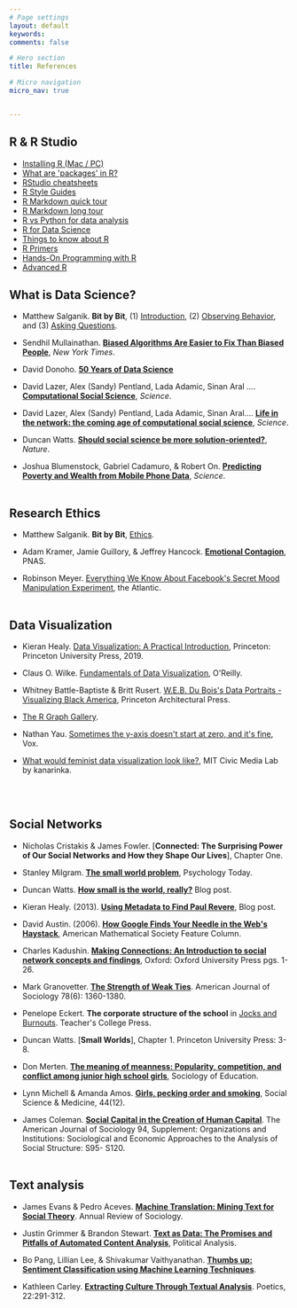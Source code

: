```yaml
---
# Page settings
layout: default
keywords:
comments: false

# Hero section
title: References

# Micro navigation
micro_nav: true


---
```


## R & R Studio
- [Installing R (Mac / PC)](https://htmlpreview.github.io/?https://github.com/cbail/comp_soc_undergrad/blob/master/Installing_R/Installing-R-Tutorial.html)
- [What are 'packages' in R?](http://r-pkgs.had.co.nz/intro.html)
- [RStudio cheatsheets](https://rstudio.com/resources/cheatsheets/)
- [R Style Guides](https://style.tidyverse.org/)
- [R Markdown quick tour](https://rmarkdown.rstudio.com/authoring_quick_tour.html)
- [R Markdown long tour](https://rmarkdown.rstudio.com/lesson-1.html)
- [R vs Python for data analysis](https://www.datacamp.com/community/tutorials/r-or-python-for-data-analysis)
- [R for Data Science](https://r4ds.had.co.nz/)
- [Things to know about R](http://socviz.co/gettingstarted.html)
- [R Primers](https://rstudio.cloud/learn/primers)
- [Hands-On Programming with R](https://www.amazon.com/dp/1449359019/ref=cm_sw_su_dp)
- [Advanced R](https://www.amazon.com/dp/1466586966/ref=cm_sw_su_dp)

  

## What is Data Science?

- Matthew Salganik. **Bit by Bit**, (1) [Introduction](https://www.bitbybitbook.com/en/1st-ed/introduction/), (2) [Observing Behavior](https://www.bitbybitbook.com/en/1st-ed/observing-behavior/), and (3) [Asking Questions](https://www.bitbybitbook.com/en/1st-ed/asking-questions/).

- Sendhil Mullainathan. [**Biased Algorithms Are Easier to Fix Than Biased People**](https://www.nytimes.com/2019/12/06/business/algorithm-bias-fix.html), *New York Times*.

- David Donoho. [**50 Years of Data Science**](https://courses.csail.mit.edu/18.337/2015/docs/50YearsDataScience.pdf)

- David Lazer, Alex (Sandy) Pentland, Lada Adamic, Sinan Aral .... [**Computational Social Science**](https://science.sciencemag.org/content/323/5915/721), *Science*.

- David Lazer, Alex (Sandy) Pentland, Lada Adamic, Sinan Aral.... [**Life in the network: the coming age of computational social science**](https://www.ncbi.nlm.nih.gov/pmc/articles/PMC2745217/), *Science*.

- Duncan Watts. [**Should social science be more solution-oriented?**](https://www.nature.com/articles/s41562-016-0015), *Nature*.

- Joshua Blumenstock, Gabriel Cadamuro, & Robert On. [**Predicting Poverty and Wealth from Mobile Phone Data**](https://science.sciencemag.org/content/350/6264/1073), *Science*.
<br/><br/>

## Research Ethics

- Matthew Salganik. **Bit by Bit**, [Ethics](https://www.bitbybitbook.com/en/1st-ed/ethics/).

- Adam Kramer, Jamie Guillory, & Jeffrey Hancock. [**Emotional Contagion**](https://www.pnas.org/content/111/24/8788), PNAS.

- Robinson Meyer. [Everything We Know About Facebook's Secret Mood Manipulation Experiment](https://www.theatlantic.com/technology/archive/2014/06/everything-we-know-about-facebooks-secret-mood-manipulation-experiment/373648/), the Atlantic.
<br/><br/>


## Data Visualization

- Kieran Healy. [Data Visualization: A Practical Introduction](http://socviz.co/), Princeton: Princeton University Press, 2019.

- Claus O. Wilke. [Fundamentals of Data Visualization](https://serialmentor.com/dataviz/), O'Reilly.

- Whitney Battle-Baptiste & Britt Rusert. [W.E.B. Du Bois's Data Portraits - Visualizing Black America](https://www.papress.com/html/product.details.dna?isbn=9781616897062), Princeton Architectural Press.

- [The R Graph Gallery](https://www.r-graph-gallery.com/).

- Nathan Yau. [Sometimes the y-axis doesn't start at zero, and it's fine](https://flowingdata.com/2015/11/23/sometimes-the-y-axis-doesnt-start-at-zero-and-its-fine/), Vox.

-  [What would feminist data visualization look like?](https://civic.mit.edu/2015/12/01/feminist-data-visualization/), MIT Civic Media Lab by kanarinka.
  
  
  
<br/><br/>

## Social Networks

- Nicholas Cristakis & James Fowler. [**Connected: The Surprising Power of Our Social Networks and How they Shape Our Lives**], Chapter One.

- Stanley Milgram. [**The small world problem**](http://snap.stanford.edu/class/cs224w-readings/milgram67smallworld.pdf), Psychology Today.

- Duncan Watts. [**How small is the world, really?**](https://medium.com/@duncanjwatts/how-small-is-the-world-really-736fa21808ba) Blog post.

- Kieran Healy. (2013). [**Using Metadata to Find Paul Revere**](https://kieranhealy.org/blog/archives/2013/06/09/using-metadata-to-find-paul-revere/), Blog post.

- David Austin. (2006). [**How Google Finds Your Needle in the Web's Haystack**](http://www.ams.org/publicoutreach/feature-column/fcarc-pagerank), 
American Mathematical Society Feature Column.

- Charles Kadushin. [**Making Connections: An Introduction to social network concepts and findings**](https://www.amazon.com/Understanding-Social-Networks-Theories-Concepts/dp/0195379470), Oxford: Oxford University Press pgs. 1-26.

- Mark Granovetter. [**The Strength of Weak Ties**](https://www.jstor.org/stable/2776392?seq=1). American Journal of Sociology 78(6): 1360-1380.

- Penelope Eckert. **The corporate structure of the school** in [Jocks and Burnouts](https://www.amazon.com/Jocks-Burnouts-Social-Categories-Identity/dp/0807729639). Teacher's College Press.

- Duncan Watts. [**Small Worlds**], Chapter 1. Princeton University Press: 3-8.

- Don Merten. [**The meaning of meanness: Popularity, competition, and conflict among junior high school girls**](https://www.jstor.org/stable/pdf/2673207.pdf?seq=1), Sociology of Education.

- Lynn Michell & Amanda Amos. [**Girls, pecking order and smoking**](https://www.ncbi.nlm.nih.gov/pubmed/9194247), Social Science & Medicine, 44(12).

- James Coleman. [**Social Capital in the Creation of Human Capital**](https://www.jstor.org/stable/2780243?seq=1). The American Journal of Sociology 94, Supplement: Organizations and Institutions: Sociological and Economic Approaches to the Analysis of Social Structure: S95- S120.
<br/><br/>


## Text analysis

- James Evans & Pedro Aceves. [**Machine Translation: Mining Text for Social Theory**](https://www.annualreviews.org/doi/abs/10.1146/annurev-soc-081715-074206). Annual Review of Sociology.

- Justin Grimmer & Brandon Stewart. [**Text as Data: The Promises and Pitfalls of Automated Content Analysis**](https://www.cambridge.org/core/journals/political-analysis/article/text-as-data-the-promise-and-pitfalls-of-automatic-content-analysis-methods-for-political-texts/F7AAC8B2909441603FEB25C156448F200), Political Analysis.

- Bo Pang, Lillian Lee, & Shivakumar Vaithyanathan. [**Thumbs up: Sentiment Classification using Machine Learning Techniques**](https://www.aclweb.org/anthology/W02-1011/).

- Kathleen Carley. [**Extracting Culture Through Textual Analysis**](https://www.sciencedirect.com/science/article/abs/pii/0304422X94900116). Poetics, 22:291-312.

